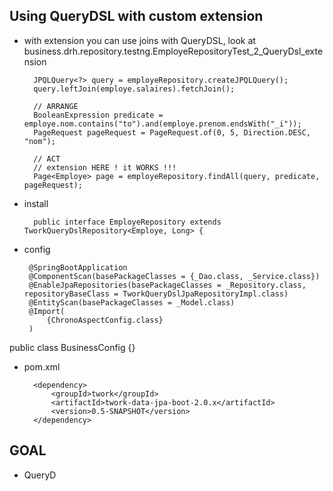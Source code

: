 ## Using QueryDSL with custom extension
* with extension you can use joins with QueryDSL, look at business.drh.repository.testng.EmployeRepositoryTest_2_QueryDsl_extension
         
        JPQLQuery<?> query = employeRepository.createJPQLQuery();
        query.leftJoin(employe.salaires).fetchJoin();

        // ARRANGE
        BooleanExpression predicate = employe.nom.contains("to").and(employe.prenom.endsWith("_i"));
        PageRequest pageRequest = PageRequest.of(0, 5, Direction.DESC, "nom");

        // ACT
        // extension HERE ! it WORKS !!!
        Page<Employe> page = employeRepository.findAll(query, predicate, pageRequest);   
        

* install
    
        public interface EmployeRepository extends TworkQueryDslRepository<Employe, Long> {
 * config
  
        @SpringBootApplication
        @ComponentScan(basePackageClasses = {_Dao.class, _Service.class})
        @EnableJpaRepositories(basePackageClasses = _Repository.class, repositoryBaseClass = TworkQueryDslJpaRepositoryImpl.class)
        @EntityScan(basePackageClasses = _Model.class)
        @Import(
            {ChronoAspectConfig.class}
        )
public class BusinessConfig {}
     
* pom.xml 


        <dependency>
            <groupId>twork</groupId>
            <artifactId>twork-data-jpa-boot-2.0.x</artifactId>
            <version>0.5-SNAPSHOT</version>
        </dependency>
        
                           
## GOAL
* QueryD

